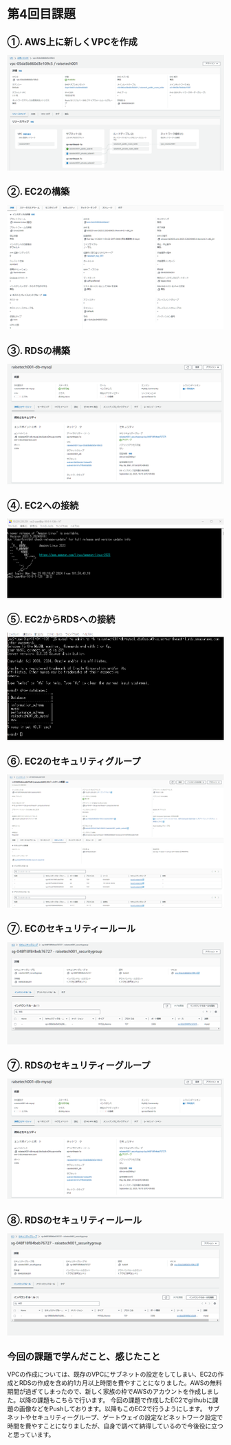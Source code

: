 # 第4回目課題
## ①. AWS上に新しくVPCを作成
![VPC概要](./image_lec4/0002_VPC.png)
## ②. EC2の構築
![EC2概要](./image_lec4/0007_EC2_Detail.png)
## ③. RDSの構築
![RDS概要](./image_lec4/0010_RDS_Network_and_Security.png)
## ④. EC2への接続
![TeraTerm5でのSSH接続](./image_lec4/0012_EC2_login.png)
## ⑤. EC2からRDSへの接続
![EC2からRDSへの接続](./image_lec4/0013_RDS_login.png)
## ⑥. EC2のセキュリティグループ
![EC2のセキュリティーグループ](./image_lec4/0014_EC2_Security.png)
## ⑦. ECのセキュリティールール
![EC2のセキュリティールール](./image_lec4/0016_EC2_Security_rule.png)
## ⑦. RDSのセキュリティーグループ
![RDSのセキュリティーグループ](./image_lec4/0010_RDS_Network_and_Security.png)
## ⑧. RDSのセキュリティールール
![RDSのセキュリティールール](./image_lec4/0017_RDS_Security_rule.png)

## 今回の課題で学んだこと、感じたこと
VPCの作成については、既存のVPCにサブネットの設定をしてしまい、EC2の作成とRDSの作成を含め約1カ月以上時間を費やすことになりました。AWSの無料期間が過ぎてしまったので、新しく家族の枠でAWSのアカウントを作成しました。以降の課題もこちらで行います。
今回の課題で作成したEC2でgithubに課題の画像などをPushしております。以降もこのEC2で行うようにします。
サブネットやセキュリティーグループ、ゲートウェイの設定などネットワーク設定で時間を費やすことになりましたが、自身で調べて納得しているので今後役に立つと思っています。